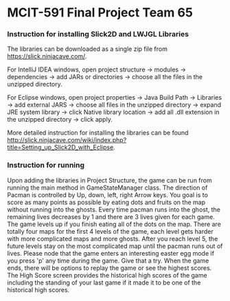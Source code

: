 # MCIT-591 Final Project Team 65


### Instruction for installing Slick2D and LWJGL Libraries
The libraries can be downloaded as a single zip file from https://slick.ninjacave.com/. <br />

For IntelliJ IDEA windows, open project structure -> modules -> dependencies -> add JARs or directories -> choose all the files in the unzipped directory.<br />

For Eclipse windows, open project properties -> Java Build Path -> Libraries -> add external JARS -> choose all files in the unzipped directory -> expand JRE system library -> click Native library location -> add all .dll extension in the unzipped directory -> click apply.

More detailed instruction for installing the libraries can be found http://slick.ninjacave.com/wiki/index.php?title=Setting_up_Slick2D_with_Eclipse.
### Instruction for running
Upon adding the libraries in Project Structure, the game can be run from running the main method in GameStateManager class. 
The direction of Pacman is controlled by Up, down, left, right Arrow keys. You goal is to score as many points as possible by
eating dots and fruits on the map without running into the ghosts. Every time pacman runs into the ghost, the remaining lives decreases by 1
and there are 3 lives given for each game. The game levels up if you finish eating all of the dots on the map. There are totally
four maps for the first 4 levels of the game, each level gets harder with more complicated maps and more ghosts. After you reach 
level 5, the future levels stay on the most complicated map until the pacman runs out of lives. Please node that the game
enters an interesting easter egg mode if you press 'p' any time during the game. Give that a try.
When the game ends, there will be options to replay the game or see the highest scores. The High Score screen provides the historical 
high scores of the game including the standing of your last game if it made it to be one of the historical high scores.
